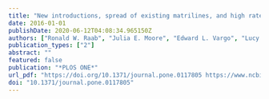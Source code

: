```yaml
---
title: "New introductions, spread of existing matrilines, and high rates of pyrethroid resistance result in chronic infestations of bed bugs (Cimex lectularius L.) in lower-income housing"
date: 2016-01-01
publishDate: 2020-06-12T04:08:34.965150Z
authors: ["Ronald W. Raab", "Julia E. Moore", "Edward L. Vargo", "Lucy Rose", "Julie Raab", "Madeline Culbreth", "Gracie Burzumato", "Aurvan Koyee", "Brittany McCarthy", "Jennifer Raffaele", "Coby Schal", "Rajeev Vaidyanathan"]
publication_types: ["2"]
abstract: ""
featured: false
publication: "*PLOS ONE*"
url_pdf: "https://doi.org/10.1371/journal.pone.0117805 https://www.ncbi.nlm.nih.gov/pmc/articles/PMC4763143/pdf/pone.0117805.pdf"
doi: "10.1371/journal.pone.0117805"
---
```


